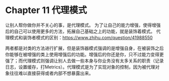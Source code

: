 
# Chapter 11 代理模式

让别人帮你做你并不关心的事，是代理模式。
为了让自己的能力增强，使得增强后的自己可以使用更多的方法，拓展自己基础之上的功能，就是装饰着模式。
代理模式和装饰者模式的区别：https://www.zhihu.com/question/41988550

两者都是对类的方法进行扩展，但是装饰器模式强调的是增强自身，在被装饰之后你能够在被增强的类上使用增强后的功能。增强后的你还是你，只不过能力变得更强了；而代理模式则强调让别人去做一些本身与你业务没有太多关系的职责（记录日志，设置缓存，打Metrics）。代理模式是为了实现对象的控制，因为被代理对象往往难以直接获得或者内部不想暴露出来。

